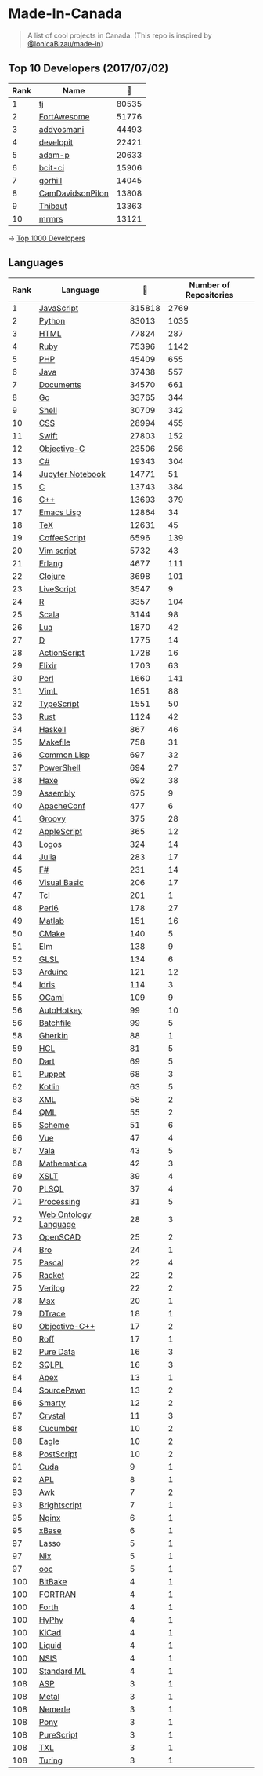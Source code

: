 # Made-In-Canada

> A list of cool projects in Canada. (This repo is inspired by [@IonicaBizau/made-in](https://github.com/IonicaBizau/made-in))

 
## Top 10 Developers (2017/07/02)
|Rank|Name|:star2:|
|---|---|---|
|1|[tj](https://github.com/tj)|80535|
|2|[FortAwesome](https://github.com/FortAwesome)|51776|
|3|[addyosmani](https://github.com/addyosmani)|44493|
|4|[developit](https://github.com/developit)|22421|
|5|[adam-p](https://github.com/adam-p)|20633|
|6|[bcit-ci](https://github.com/bcit-ci)|15906|
|7|[gorhill](https://github.com/gorhill)|14045|
|8|[CamDavidsonPilon](https://github.com/CamDavidsonPilon)|13808|
|9|[Thibaut](https://github.com/Thibaut)|13363|
|10|[mrmrs](https://github.com/mrmrs)|13121|

-> [Top 1000 Developers](https://github.com/suguru03/made-in-canada/blob/master/docs/rankers.md)
 
## Languages
|Rank|Language|:star2:|Number of Repositories|
|---|---|---|---|
|1|[JavaScript](https://github.com/suguru03/made-in-canada/blob/master/docs/JavaScript.md)|315818|2769|
|2|[Python](https://github.com/suguru03/made-in-canada/blob/master/docs/Python.md)|83013|1035|
|3|[HTML](https://github.com/suguru03/made-in-canada/blob/master/docs/HTML.md)|77824|287|
|4|[Ruby](https://github.com/suguru03/made-in-canada/blob/master/docs/Ruby.md)|75396|1142|
|5|[PHP](https://github.com/suguru03/made-in-canada/blob/master/docs/PHP.md)|45409|655|
|6|[Java](https://github.com/suguru03/made-in-canada/blob/master/docs/Java.md)|37438|557|
|7|[Documents](https://github.com/suguru03/made-in-canada/blob/master/docs/Documents.md)|34570|661|
|8|[Go](https://github.com/suguru03/made-in-canada/blob/master/docs/Go.md)|33765|344|
|9|[Shell](https://github.com/suguru03/made-in-canada/blob/master/docs/Shell.md)|30709|342|
|10|[CSS](https://github.com/suguru03/made-in-canada/blob/master/docs/CSS.md)|28994|455|
|11|[Swift](https://github.com/suguru03/made-in-canada/blob/master/docs/Swift.md)|27803|152|
|12|[Objective-C](https://github.com/suguru03/made-in-canada/blob/master/docs/Objective-C.md)|23506|256|
|13|[C#](https://github.com/suguru03/made-in-canada/blob/master/docs/C#.md)|19343|304|
|14|[Jupyter Notebook](https://github.com/suguru03/made-in-canada/blob/master/docs/Jupyter%20Notebook.md)|14771|51|
|15|[C](https://github.com/suguru03/made-in-canada/blob/master/docs/C.md)|13743|384|
|16|[C++](https://github.com/suguru03/made-in-canada/blob/master/docs/C++.md)|13693|379|
|17|[Emacs Lisp](https://github.com/suguru03/made-in-canada/blob/master/docs/Emacs%20Lisp.md)|12864|34|
|18|[TeX](https://github.com/suguru03/made-in-canada/blob/master/docs/TeX.md)|12631|45|
|19|[CoffeeScript](https://github.com/suguru03/made-in-canada/blob/master/docs/CoffeeScript.md)|6596|139|
|20|[Vim script](https://github.com/suguru03/made-in-canada/blob/master/docs/Vim%20script.md)|5732|43|
|21|[Erlang](https://github.com/suguru03/made-in-canada/blob/master/docs/Erlang.md)|4677|111|
|22|[Clojure](https://github.com/suguru03/made-in-canada/blob/master/docs/Clojure.md)|3698|101|
|23|[LiveScript](https://github.com/suguru03/made-in-canada/blob/master/docs/LiveScript.md)|3547|9|
|24|[R](https://github.com/suguru03/made-in-canada/blob/master/docs/R.md)|3357|104|
|25|[Scala](https://github.com/suguru03/made-in-canada/blob/master/docs/Scala.md)|3144|98|
|26|[Lua](https://github.com/suguru03/made-in-canada/blob/master/docs/Lua.md)|1870|42|
|27|[D](https://github.com/suguru03/made-in-canada/blob/master/docs/D.md)|1775|14|
|28|[ActionScript](https://github.com/suguru03/made-in-canada/blob/master/docs/ActionScript.md)|1728|16|
|29|[Elixir](https://github.com/suguru03/made-in-canada/blob/master/docs/Elixir.md)|1703|63|
|30|[Perl](https://github.com/suguru03/made-in-canada/blob/master/docs/Perl.md)|1660|141|
|31|[VimL](https://github.com/suguru03/made-in-canada/blob/master/docs/VimL.md)|1651|88|
|32|[TypeScript](https://github.com/suguru03/made-in-canada/blob/master/docs/TypeScript.md)|1551|50|
|33|[Rust](https://github.com/suguru03/made-in-canada/blob/master/docs/Rust.md)|1124|42|
|34|[Haskell](https://github.com/suguru03/made-in-canada/blob/master/docs/Haskell.md)|867|46|
|35|[Makefile](https://github.com/suguru03/made-in-canada/blob/master/docs/Makefile.md)|758|31|
|36|[Common Lisp](https://github.com/suguru03/made-in-canada/blob/master/docs/Common%20Lisp.md)|697|32|
|37|[PowerShell](https://github.com/suguru03/made-in-canada/blob/master/docs/PowerShell.md)|694|27|
|38|[Haxe](https://github.com/suguru03/made-in-canada/blob/master/docs/Haxe.md)|692|38|
|39|[Assembly](https://github.com/suguru03/made-in-canada/blob/master/docs/Assembly.md)|675|9|
|40|[ApacheConf](https://github.com/suguru03/made-in-canada/blob/master/docs/ApacheConf.md)|477|6|
|41|[Groovy](https://github.com/suguru03/made-in-canada/blob/master/docs/Groovy.md)|375|28|
|42|[AppleScript](https://github.com/suguru03/made-in-canada/blob/master/docs/AppleScript.md)|365|12|
|43|[Logos](https://github.com/suguru03/made-in-canada/blob/master/docs/Logos.md)|324|14|
|44|[Julia](https://github.com/suguru03/made-in-canada/blob/master/docs/Julia.md)|283|17|
|45|[F#](https://github.com/suguru03/made-in-canada/blob/master/docs/F#.md)|231|14|
|46|[Visual Basic](https://github.com/suguru03/made-in-canada/blob/master/docs/Visual%20Basic.md)|206|17|
|47|[Tcl](https://github.com/suguru03/made-in-canada/blob/master/docs/Tcl.md)|201|1|
|48|[Perl6](https://github.com/suguru03/made-in-canada/blob/master/docs/Perl6.md)|178|27|
|49|[Matlab](https://github.com/suguru03/made-in-canada/blob/master/docs/Matlab.md)|151|16|
|50|[CMake](https://github.com/suguru03/made-in-canada/blob/master/docs/CMake.md)|140|5|
|51|[Elm](https://github.com/suguru03/made-in-canada/blob/master/docs/Elm.md)|138|9|
|52|[GLSL](https://github.com/suguru03/made-in-canada/blob/master/docs/GLSL.md)|134|6|
|53|[Arduino](https://github.com/suguru03/made-in-canada/blob/master/docs/Arduino.md)|121|12|
|54|[Idris](https://github.com/suguru03/made-in-canada/blob/master/docs/Idris.md)|114|3|
|55|[OCaml](https://github.com/suguru03/made-in-canada/blob/master/docs/OCaml.md)|109|9|
|56|[AutoHotkey](https://github.com/suguru03/made-in-canada/blob/master/docs/AutoHotkey.md)|99|10|
|56|[Batchfile](https://github.com/suguru03/made-in-canada/blob/master/docs/Batchfile.md)|99|5|
|58|[Gherkin](https://github.com/suguru03/made-in-canada/blob/master/docs/Gherkin.md)|88|1|
|59|[HCL](https://github.com/suguru03/made-in-canada/blob/master/docs/HCL.md)|81|5|
|60|[Dart](https://github.com/suguru03/made-in-canada/blob/master/docs/Dart.md)|69|5|
|61|[Puppet](https://github.com/suguru03/made-in-canada/blob/master/docs/Puppet.md)|68|3|
|62|[Kotlin](https://github.com/suguru03/made-in-canada/blob/master/docs/Kotlin.md)|63|5|
|63|[XML](https://github.com/suguru03/made-in-canada/blob/master/docs/XML.md)|58|2|
|64|[QML](https://github.com/suguru03/made-in-canada/blob/master/docs/QML.md)|55|2|
|65|[Scheme](https://github.com/suguru03/made-in-canada/blob/master/docs/Scheme.md)|51|6|
|66|[Vue](https://github.com/suguru03/made-in-canada/blob/master/docs/Vue.md)|47|4|
|67|[Vala](https://github.com/suguru03/made-in-canada/blob/master/docs/Vala.md)|43|5|
|68|[Mathematica](https://github.com/suguru03/made-in-canada/blob/master/docs/Mathematica.md)|42|3|
|69|[XSLT](https://github.com/suguru03/made-in-canada/blob/master/docs/XSLT.md)|39|4|
|70|[PLSQL](https://github.com/suguru03/made-in-canada/blob/master/docs/PLSQL.md)|37|4|
|71|[Processing](https://github.com/suguru03/made-in-canada/blob/master/docs/Processing.md)|31|5|
|72|[Web Ontology Language](https://github.com/suguru03/made-in-canada/blob/master/docs/Web%20Ontology%20Language.md)|28|3|
|73|[OpenSCAD](https://github.com/suguru03/made-in-canada/blob/master/docs/OpenSCAD.md)|25|2|
|74|[Bro](https://github.com/suguru03/made-in-canada/blob/master/docs/Bro.md)|24|1|
|75|[Pascal](https://github.com/suguru03/made-in-canada/blob/master/docs/Pascal.md)|22|4|
|75|[Racket](https://github.com/suguru03/made-in-canada/blob/master/docs/Racket.md)|22|2|
|75|[Verilog](https://github.com/suguru03/made-in-canada/blob/master/docs/Verilog.md)|22|2|
|78|[Max](https://github.com/suguru03/made-in-canada/blob/master/docs/Max.md)|20|1|
|79|[DTrace](https://github.com/suguru03/made-in-canada/blob/master/docs/DTrace.md)|18|1|
|80|[Objective-C++](https://github.com/suguru03/made-in-canada/blob/master/docs/Objective-C++.md)|17|2|
|80|[Roff](https://github.com/suguru03/made-in-canada/blob/master/docs/Roff.md)|17|1|
|82|[Pure Data](https://github.com/suguru03/made-in-canada/blob/master/docs/Pure%20Data.md)|16|3|
|82|[SQLPL](https://github.com/suguru03/made-in-canada/blob/master/docs/SQLPL.md)|16|3|
|84|[Apex](https://github.com/suguru03/made-in-canada/blob/master/docs/Apex.md)|13|1|
|84|[SourcePawn](https://github.com/suguru03/made-in-canada/blob/master/docs/SourcePawn.md)|13|2|
|86|[Smarty](https://github.com/suguru03/made-in-canada/blob/master/docs/Smarty.md)|12|2|
|87|[Crystal](https://github.com/suguru03/made-in-canada/blob/master/docs/Crystal.md)|11|3|
|88|[Cucumber](https://github.com/suguru03/made-in-canada/blob/master/docs/Cucumber.md)|10|2|
|88|[Eagle](https://github.com/suguru03/made-in-canada/blob/master/docs/Eagle.md)|10|2|
|88|[PostScript](https://github.com/suguru03/made-in-canada/blob/master/docs/PostScript.md)|10|2|
|91|[Cuda](https://github.com/suguru03/made-in-canada/blob/master/docs/Cuda.md)|9|1|
|92|[APL](https://github.com/suguru03/made-in-canada/blob/master/docs/APL.md)|8|1|
|93|[Awk](https://github.com/suguru03/made-in-canada/blob/master/docs/Awk.md)|7|2|
|93|[Brightscript](https://github.com/suguru03/made-in-canada/blob/master/docs/Brightscript.md)|7|1|
|95|[Nginx](https://github.com/suguru03/made-in-canada/blob/master/docs/Nginx.md)|6|1|
|95|[xBase](https://github.com/suguru03/made-in-canada/blob/master/docs/xBase.md)|6|1|
|97|[Lasso](https://github.com/suguru03/made-in-canada/blob/master/docs/Lasso.md)|5|1|
|97|[Nix](https://github.com/suguru03/made-in-canada/blob/master/docs/Nix.md)|5|1|
|97|[ooc](https://github.com/suguru03/made-in-canada/blob/master/docs/ooc.md)|5|1|
|100|[BitBake](https://github.com/suguru03/made-in-canada/blob/master/docs/BitBake.md)|4|1|
|100|[FORTRAN](https://github.com/suguru03/made-in-canada/blob/master/docs/FORTRAN.md)|4|1|
|100|[Forth](https://github.com/suguru03/made-in-canada/blob/master/docs/Forth.md)|4|1|
|100|[HyPhy](https://github.com/suguru03/made-in-canada/blob/master/docs/HyPhy.md)|4|1|
|100|[KiCad](https://github.com/suguru03/made-in-canada/blob/master/docs/KiCad.md)|4|1|
|100|[Liquid](https://github.com/suguru03/made-in-canada/blob/master/docs/Liquid.md)|4|1|
|100|[NSIS](https://github.com/suguru03/made-in-canada/blob/master/docs/NSIS.md)|4|1|
|100|[Standard ML](https://github.com/suguru03/made-in-canada/blob/master/docs/Standard%20ML.md)|4|1|
|108|[ASP](https://github.com/suguru03/made-in-canada/blob/master/docs/ASP.md)|3|1|
|108|[Metal](https://github.com/suguru03/made-in-canada/blob/master/docs/Metal.md)|3|1|
|108|[Nemerle](https://github.com/suguru03/made-in-canada/blob/master/docs/Nemerle.md)|3|1|
|108|[Pony](https://github.com/suguru03/made-in-canada/blob/master/docs/Pony.md)|3|1|
|108|[PureScript](https://github.com/suguru03/made-in-canada/blob/master/docs/PureScript.md)|3|1|
|108|[TXL](https://github.com/suguru03/made-in-canada/blob/master/docs/TXL.md)|3|1|
|108|[Turing](https://github.com/suguru03/made-in-canada/blob/master/docs/Turing.md)|3|1|
